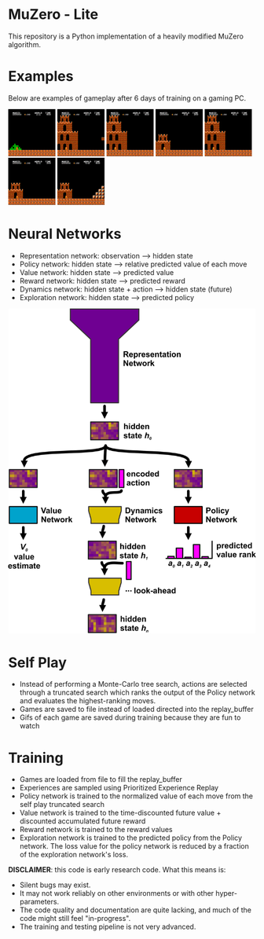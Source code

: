 


MuZero - Lite
======

This repository is a Python implementation of a heavily modified MuZero algorithm. 

Examples
======

Below are examples of gameplay after 6 days of training on a gaming PC.

![](1-1.gif) ![](2-1.gif) ![](3-1.gif) ![](3-2.gif) ![](4-1.gif)  ![](5-1.gif)  ![](5-2.gif) 


Neural Networks
======
 - Representation network: observation --> hidden state
 - Policy network: hidden state --> relative predicted value of each move
 - Value network: hidden state --> predicted value
 - Reward network: hidden state --> predicted reward
 - Dynamics network: hidden state + action --> hidden state (future)
 - Exploration network: hidden state --> predicted policy

![](NetworkDiagram.png)


Self Play
======
- Instead of performing a Monte-Carlo tree search, actions are selected through a truncated search which ranks the output of the Policy network and evaluates the highest-ranking moves.
- Games are saved to file instead of loaded directed into the replay_buffer
- Gifs of each game are saved during training because they are fun to watch


Training
======
- Games are loaded from file to fill the replay_buffer
- Experiences are sampled using Prioritized Experience Replay
- Policy network is trained to the normalized value of each move from the self play truncated search
- Value network is trained to the time-discounted future value + discounted accumulated future reward
- Reward network is trained to the reward values
- Exploration network is trained to the predicted policy from the Policy network. The loss value for the policy network is reduced by a fraction of the exploration network's loss.



**DISCLAIMER**: this code is early research code. What this means is:

- Silent bugs may exist.
- It may not work reliably on other environments or with other hyper-parameters.
- The code quality and documentation are quite lacking, and much of the code might still feel "in-progress".
- The training and testing pipeline is not very advanced.
